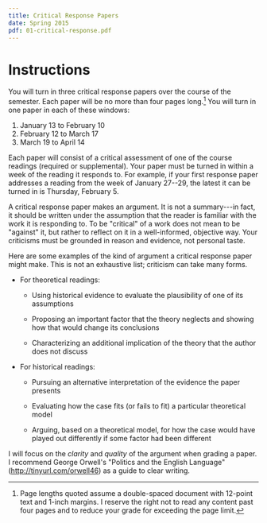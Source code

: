 ```yaml
---
title: Critical Response Papers
date: Spring 2015
pdf: 01-critical-response.pdf
---
```


# Instructions

You will turn in three critical response papers over the course of the semester.  Each paper will be no more than four pages long.[^page-lengths]  You will turn in one paper in each of these windows:

  1. January 13 to February 10
  2. February 12 to March 17
  3. March 19 to April 14

Each paper will consist of a critical assessment of one of the course readings (required or supplemental).  Your paper must be turned in within a week of the reading it responds to.  For example, if your first response paper addresses a reading from the week of January 27--29, the latest it can be turned in is Thursday, February 5.

[^page-lengths]: Page lengths quoted assume a double-spaced document with 12-point text and 1-inch margins.  I reserve the right not to read any content past four pages and to reduce your grade for exceeding the page limit.

A critical response paper makes an argument.  It is not a summary---in fact, it should be written under the assumption that the reader is familiar with the work it is responding to.  To be "critical" of a work does not mean to be "against" it, but rather to reflect on it in a well-informed, objective way.  Your criticisms must be grounded in reason and evidence, not personal taste.

Here are some examples of the kind of argument a critical response paper might make.  This is not an exhaustive list; criticism can take many forms.

* For theoretical readings:

    * Using historical evidence to evaluate the plausibility of one of its assumptions

    * Proposing an important factor that the theory neglects and showing how that would change its conclusions

    * Characterizing an additional implication of the theory that the author does not discuss

* For historical readings:

    * Pursuing an alternative interpretation of the evidence the paper presents

    * Evaluating how the case fits (or fails to fit) a particular theoretical model

    * Arguing, based on a theoretical model, for how the case would have played out differently if some factor had been different

I will focus on the *clarity* and *quality* of the argument when grading a paper.  I recommend George Orwell's "Politics and the English Language" (<http://tinyurl.com/orwell46>) as a guide to clear writing.
